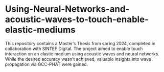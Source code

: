 # Using-Neural-Networks-and-acoustic-waves-to-touch-enable-elastic-mediums
 This repository contains a Master’s Thesis from spring 2024, completed in collaboration with SINTEF Digital. The project aimed to enable touch interaction on an elastic medium using acoustic waves and neural networks. While the desired accuracy wasn't achieved, valuable insights into wave propagation via GCC-PHAT were gained.
